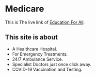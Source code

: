 # Medicare

This is The live link of [Education For All](https://medicare-hospital-ltd.web.app).

## This site is about
- A Healthcare Hospital.
- For Emergency Treatments.
- 24/7 Ambulance Service.
- Specialist Doctors just once click away.
- COVID-19 Vaccination and Testing.
